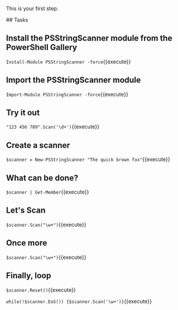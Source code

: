 This is your first step.

## Tasks

## Install the PSStringScanner module from the PowerShell Gallery

`Install-Module PSStringScanner -force`{{execute}}

## Import the PSStringScanner module

`Import-Module PSStringScanner -force`{{execute}}

## Try it out

`"123 456 789".Scan('\d+')`{{execute}}

## Create a scanner

`$scanner = New-PSStringScanner "The quick brown fox"`{{execute}}

## What can be done?

`$scanner | Get-Member`{{execute}}

## Let's Scan

`$scanner.Scan("\w+")`{{execute}}

## Once more

`$scanner.Scan("\w+")`{{execute}}

## Finally, loop

`$scanner.Reset()`{{execute}}

`while(!$scanner.EoS()) {$scanner.Scan('\w+')}`{{execute}}